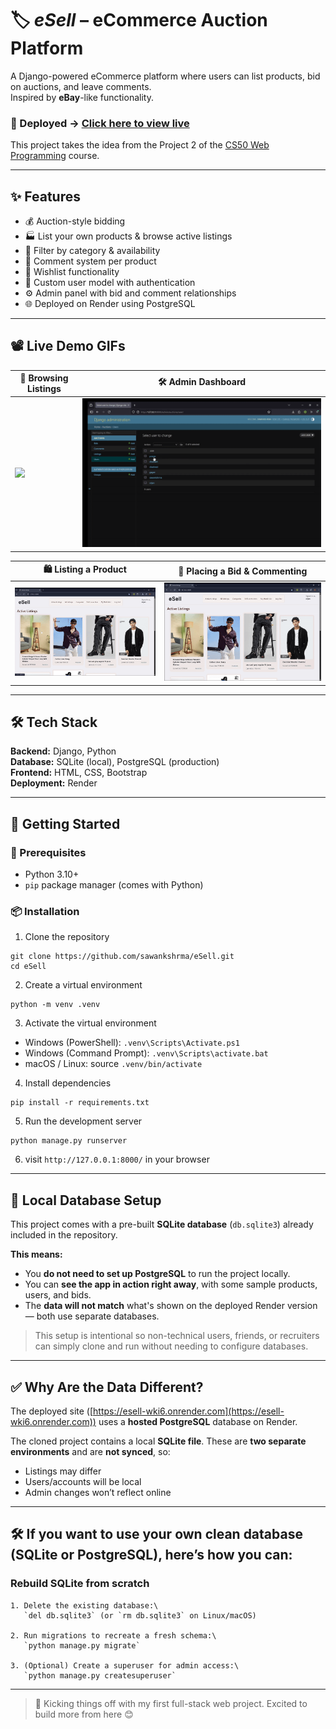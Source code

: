 # 🏷️ *eSell* – eCommerce Auction Platform

A Django-powered eCommerce platform where users can list products, bid on auctions, and leave comments.<br>
Inspired by **eBay**-like functionality.

### 🚀 Deployed → [Click here to view live](https://esell-wki6.onrender.com)

This project takes the idea from the Project 2 of the [CS50 Web Programming](https://cs50.harvard.edu/web/2020/) course.

---

## ✨ Features

- 💰 Auction-style bidding
- 🏭️ List your own products & browse active listings
- 🔎 Filter by category & availability
- 💬 Comment system per product
- 📃 Wishlist functionality
- 👤 Custom user model with authentication
- ⚙️ Admin panel with bid and comment relationships
- 🌐 Deployed on Render using PostgreSQL

---

## 📽️ Live Demo GIFs

| 🛒 Browsing Listings           | 🛠️ Admin Dashboard         |
|-------------------------------|----------------------------|
| ![](assets/browse.gif)        | ![](assets/admin.gif)      |

| 🛍️ Listing a Product          | 💸 Placing a Bid & Commenting         |
|-------------------------------|----------------------------|
| ![](assets/sell.gif)          | ![](assets/bid.gif)        |


---
## 🛠️ Tech Stack

**Backend:** Django, Python  
**Database:** SQLite (local), PostgreSQL (production)  
**Frontend:** HTML, CSS, Bootstrap  
**Deployment:** Render

---
## 🚀 Getting Started

### 🔧 Prerequisites

- Python 3.10+
- `pip` package manager (comes with Python)



### 📦 Installation

1. Clone the repository
```
git clone https://github.com/sawankshrma/eSell.git
cd eSell
```

2. Create a virtual environment
```
python -m venv .venv
```
3. Activate the virtual environment

- Windows (PowerShell): ```.venv\Scripts\Activate.ps1```
- Windows (Command Prompt): ```.venv\Scripts\activate.bat```
- macOS / Linux: source ```.venv/bin/activate```

4. Install dependencies

```
pip install -r requirements.txt
```

5. Run the development server

```
python manage.py runserver
```

6. visit ```http://127.0.0.1:8000/``` in your browser
---

## 💾 Local Database Setup

This project comes with a pre-built **SQLite database** (`db.sqlite3`) already included in the repository.

**This means:**

- You **do not need to set up PostgreSQL** to run the project locally.
- You can **see the app in action right away**, with some sample products, users, and bids.
- The **data will not match** what's shown on the deployed Render version — both use separate databases.

> This setup is intentional so non-technical users, friends, or recruiters can simply clone and run without needing to configure databases.

---

## ✅ Why Are the Data Different?

The deployed site ([https://esell-wki6.onrender.com](https://esell-wki6.onrender.com)) uses a **hosted PostgreSQL** database on Render.

The cloned project contains a local **SQLite file**. These are **two separate environments** and are **not synced**, so:

- Listings may differ
- Users/accounts will be local
- Admin changes won’t reflect online

---


## 🛠️ If you want to use your own clean database (SQLite or PostgreSQL), here’s how you can:

### Rebuild SQLite from scratch

```
1. Delete the existing database:\
   `del db.sqlite3` (or `rm db.sqlite3` on Linux/macOS)

2. Run migrations to recreate a fresh schema:\
   `python manage.py migrate`

3. (Optional) Create a superuser for admin access:\
   `python manage.py createsuperuser`
```

---
> 🚀 Kicking things off with my first full-stack web project. Excited to build more from here 😊




